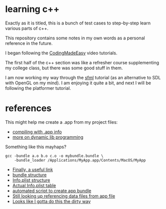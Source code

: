 
# learning c++

Exactly as it is titled, this is a bunch of test cases to step-by-step learn various parts of c++.

This repository contains some notes in my own words as a personal reference in the future.

I began following the [CodingMadeEasy](https://www.youtube.com/user/CodingMadeEasy/playlists) video tutorials.

The first half of the c++ section was like a refresher course supplementing my college class, but there was some good stuff in them.

I am now working my way through the [sfml](http://www.sfml-dev.org/) tutorial (as an alternative to SDL with OpenGL on my mind).  I am enjoying it quite a bit, and next I will be following the platformer tutorial.


# references


This might help me create a .app from my project files:

- [compiling with .app info](https://developer.apple.com/library/mac/documentation/porting/conceptual/portingunix/compiling/compiling.html)
- [more on dynamic lib programming](https://developer.apple.com/library/mac/documentation/DeveloperTools/Conceptual/DynamicLibraries/000-Introduction/Introduction.html#//apple_ref/doc/uid/TP40001869)

Something like this mayhaps?

    gcc -bundle a.o b.o c.o -o mybundle.bundle \
        -bundle_loader /Applications/MyApp.app/Contents/MacOS/MyApp

- [Finally, a useful link](http://stackoverflow.com/questions/1596945/building-osx-app-bundle)
- [bundle structure](https://developer.apple.com/library/mac/documentation/CoreFoundation/Conceptual/CFBundles/BundleTypes/BundleTypes.html)
- [Info.plist structure](https://developer.apple.com/library/ios/documentation/general/Reference/InfoPlistKeyReference/Introduction/Introduction.html)
- [Actual Info.plist table](https://developer.apple.com/library/ios/documentation/general/Reference/InfoPlistKeyReference/Articles/CoreFoundationKeys.html#//apple_ref/doc/uid/20001431-110725)
- [automated script to create app bundle](http://wiki.lazarus.freepascal.org/Application_Bundle)
- [Still looking up referencing data files from app file](http://stackoverflow.com/questions/516200/relative-paths-not-working-in-xcode-c)
- [Looks like I gotta do this the dirty way](http://en.sfml-dev.org/forums/index.php?topic=9146.0)


